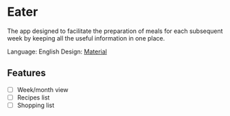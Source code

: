 # Eater

The app designed to facilitate the preparation of meals for each subsequent week by keeping all the useful information in one place.

Language: English
Design: [Material](https://material.io/)

## Features
- [ ] Week/month view
- [ ] Recipes list
- [ ] Shopping list

